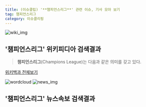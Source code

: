 ```yaml
---
title: (이슈클립) '**챔피언스리그**' 관련 이슈, 기사 모아 보기
tag: 챔피언스리그
category: 이슈클리핑
---
```

![wiki_img](https://user-images.githubusercontent.com/42597476/44503234-41136a80-a6d0-11e8-9071-6fc6418eafe4.png)
## **'**챔피언스리그**'** 위키피디아 검색결과
>**챔피언스리그**(Champions League)는 다음과 같은 의미를 갖고 있다.

<a href="https://ko.wikipedia.org/wiki/챔피언스리그" target="_blank">위키백과 전체보기</a>

![wordcloud](https://s3.ap-northeast-2.amazonaws.com/lyrics101-wordcloud/2018-10-03-1538513136.png)
![news_img](https://user-images.githubusercontent.com/42597476/44507050-1206f400-a6e4-11e8-8d98-7ffbfebb353f.png)
## **'**챔피언스리그**'** 뉴스속보 검색결과

